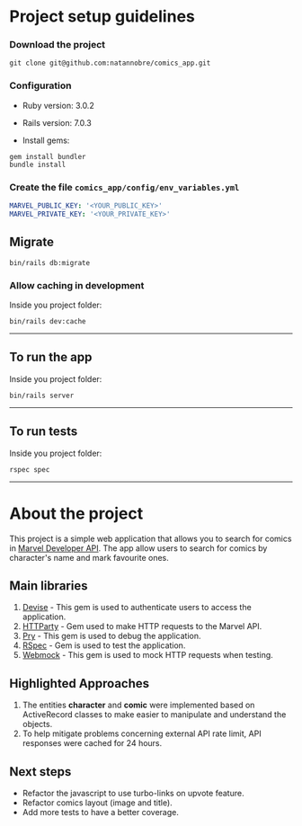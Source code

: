 # Project setup guidelines
### Download the project
```shell
git clone git@github.com:natannobre/comics_app.git
```
### Configuration
  - Ruby version: 3.0.2
  - Rails version: 7.0.3

  - Install gems:
```shell
gem install bundler
bundle install
```
### Create the file `comics_app/config/env_variables.yml`
```yaml
MARVEL_PUBLIC_KEY: '<YOUR_PUBLIC_KEY>'
MARVEL_PRIVATE_KEY: '<YOUR_PRIVATE_KEY>'
```
## Migrate
```shell
bin/rails db:migrate
```
### Allow caching in development
Inside you project folder:
```shell
bin/rails dev:cache
```
---
## To run the app
Inside you project folder:
```shell
bin/rails server
```
---
## To run tests
Inside you project folder:
```shell
rspec spec
```
---
# About the project
This project is a simple web application that allows you to search for comics in [Marvel Developer API](https://developer.marvel.com/). The app allow users to search for comics by character's name and mark favourite ones.

## Main libraries
1. [Devise](https://github.com/heartcombo/devise) - This gem is used to authenticate users to access the application.
2. [HTTParty](https://github.com/jnunemaker/httparty) - Gem used to make HTTP requests to the Marvel API.
3. [Pry](http://pry.github.io/) - This gem is used to debug the application.
4. [RSpec](https://github.com/rspec/rspec-rails) - Gem is used to test the application.
5. [Webmock](https://github.com/bblimke/webmock) - This gem is used to mock HTTP requests when testing.

## Highlighted Approaches
1. The entities __character__ and __comic__ were implemented based on ActiveRecord classes to make easier to manipulate and understand the objects.
2. To help mitigate problems concerning external API rate limit, API responses were cached for 24 hours.

## Next steps
- Refactor the javascript to use turbo-links on upvote feature.
- Refactor comics layout (image and title).
- Add more tests to have a better coverage.
